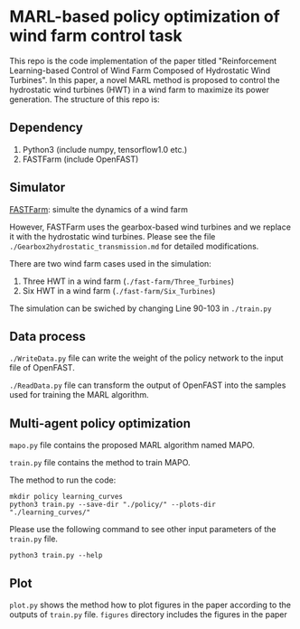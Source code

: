 # MARL-based policy optimization of wind farm control task

This repo is the code implementation of the paper titled "Reinforcement Learning-based Control of Wind Farm Composed of Hydrostatic Wind Turbines". In this paper, a novel MARL method is proposed to control the hydrostatic wind turbines (HWT) in a wind farm to maximize its power generation. The structure of this repo is:

## Dependency

1. Python3  (include numpy, tensorflow1.0 etc.)
2. FASTFarm (include OpenFAST)

## Simulator

[FASTFarm](https://github.com/OpenFAST/openfast): simulte the dynamics of a wind farm

However, FASTFarm uses the gearbox-based wind turbines and we replace it with the hydrostatic wind turbines. Please see the file `./Gearbox2hydrostatic_transmission.md` for detailed modifications.

There are two wind farm cases used in the simulation:
1. Three HWT in a wind farm (`./fast-farm/Three_Turbines`)
2. Six HWT in a wind farm (`./fast-farm/Six_Turbines`)

The simulation can be swiched by changing Line 90-103 in `./train.py`

## Data process

`./WriteData.py` file can write the weight of the policy network to the input file of OpenFAST.

`./ReadData.py` file can transform the output of OpenFAST into the samples used for training the MARL algorithm.

## Multi-agent policy optimization

`mapo.py` file contains the proposed MARL algorithm named MAPO.

`train.py` file contains the method to train MAPO.

The method to run the code:

```
mkdir policy learning_curves
python3 train.py --save-dir "./policy/" --plots-dir "./learning_curves/"
```

Please use the following command to see other input parameters of the `train.py` file.

```
python3 train.py --help
```

## Plot

`plot.py` shows the method how to plot figures in the paper according to the outputs of `train.py` file.
`figures` directory includes the figures in the paper

